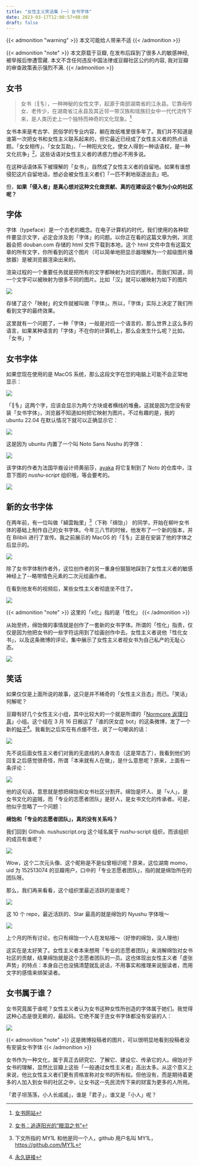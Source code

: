 ```yaml
---
title: "女性主义笑话集（一）女书字体"
date: 2023-03-17T12:00:57+08:00
draft: false
---
```


{{<  admonition "warning" >}}
本文可能给人带来不适
{{< /admonition >}}

{{<  admonition "note" >}}
本文原载于豆瓣, 在发布后踩到了很多人的敏感神经, 被举报后惨遭雪藏. 本文不含任何违反中国法律或豆瓣社区公约的内容, 我对豆瓣的审查政策表示强烈不满.
{{< /admonition >}}


## 女书

> 女书（𛆁𛈬），一种神秘的女性文字，起源于南部湖南省的江永县。它靠母传女、老传少，在湖南省江永县及其近邻一带汉族和瑶族妇女中一代代流传下来，是人类历史上一个独特而神奇的文化现象。[^1]

女书本来是考古学、民俗学的专业内容，躺在故纸堆里很多年了。我们并不知道是谁第一次把女书和女性主义联系起来的，但它最近已经成了女性主义者的热点话题。「女女相传」、「女女互助」、「一种阳光文化，使女人得到一种话语权，是一种文化抗争」[^2]，这些话语对女性主义者的诱惑力想必不用多说。

在这种话语体系下被理解的「女书」，自然成了女性主义者的自留地。如果有谁想侵犯这片自留地话，想必会被女性主义者们「一匹不剩地驱逐出去」吧。

但，**如果「侵入者」是真心想对这种文化做贡献、真的在建设这个极为小众的社区呢？**

## 字体

字体（typeface）是一个古老的概念。在电子计算机的时代，我们使用的各种软件要显示文字，必定会涉及到「字体」的问题。以你正在看的这篇文章为例，浏览器会把 douban.com 存储的 html 文件下载到本地，这个 html 文件中含有这篇文章的所有文字，你所看到的这个图片（可以简单地把显示器理解为一个超级图片播放器）是被浏览器渲染出来的。

渲染过程的一个重要任务就是把所有的文字都映射为对应的图片。而我们知道，同一个文字可以被映射为很多不同的图片。比如「汉」就可以被映射为如下的图片

![](https://pic.imgdb.cn/item/649282d51ddac507cc8b5a50.png)

存储了这个「映射」的文件就被叫做「字体」。所以，「字体」实际上决定了我们所看到文字的最终效果。

这里就有一个问题了，一种「字体」一般是对应一个语言的，那么世界上这么多的语言，如果某种语言的「字体」不在你的计算机上，那么会发生什么呢？比如，「女书」？

## 女书字体

如果您现在使用的是 MacOS 系统，那么这段文字在您的电脑上可能不会正常地显示：

![](https://pic.imgdb.cn/item/6492831c1ddac507cc8bc2ae.png)

「𛆁𛈬」这两个字，应该会显示为两个方块或者横线的堆叠。这就是因为您没有安装「女书字体」，浏览器不知道如何把它映射为图片。不过有趣的是，我的 ubuntu 22.04 在默认情况下就可以正确显示它：

![](https://pic.imgdb.cn/item/6492834f1ddac507cc8c1a7b.png)

这是因为 ubuntu 内置了一个叫 Noto Sans Nushu 的字体：

![](https://pic.imgdb.cn/item/649283761ddac507cc8c5639.png)

该字体的作者为法国华裔设计师黄丽莎，[ayaka](https://linktr.ee/ayaka14732) 将它复制到了 Noto 的仓库中，注意下图的 *nushu-script* 组织哦，等会要考的。

![](https://pic.imgdb.cn/item/649283f21ddac507cc8d0f12.png)

## 新的女书字体

在两年前，有一位叫做「綿雲飴里」[^3]（下称「绵饴」） 的同学，开始在柳叶女书体的基础上制作自己的女书字体。今年三八节的时候，他发布了一个新的版本，并在 Bilibili 进行了宣传。我之前展示的 MacOS 的「𛆁𛈬」正是在安装了他的字体之后显示的。

![](https://pic.imgdb.cn/item/6492845c1ddac507cc8dce9c.png)

除了女书字体制作者外，这位创作者的另一重身份狠狠地踩到了女性主义者的敏感神经上了--略带情色元素的二次元绘画作者。

在看到他发布的视频后，某些女性主义者彻底坐不住了。

![](https://pic.imgdb.cn/item/649284781ddac507cc8dfc59.png)

{{<  admonition "note" >}}
这里的「x化」指的是「性化」
{{< /admonition >}}

从始至终，绵饴做的事情就是创作了一套新的女书字体。所谓的「性化」指责，仅仅是因为他把女书的一些字符运用到了绘画创作中去。女性主义者说他「性化女书」，以及这条微博的评论，集中展示了女性主义者视女书为自己私产的无耻心态。

![](https://pic.imgdb.cn/item/649285201ddac507cc8ee88c.png)

## 笑话

如果仅仅是上面所说的故事，这只是并不稀奇的「女性主义丑态」而已。「笑话」何解呢？

豆瓣有好几个女性主义小组，其中比较大的一个就是所谓的「[Normcore 返璞归真](https://www.douban.com/group/729670/)」小组。这个组在 3 月 16 日搬运了「谁的厌女症 bot」的这条微博，发了一个新的[帖子](https://www.douban.com/group/topic/285029285/?_i=9022986VwvQ-Is,7323973VwvQ-Is)[^4]。我看到之后实在有点绷不住，说了一句嘲讽的话：

![](https://pic.imgdb.cn/item/649285ac1ddac507cc8f95e4.png)

先不说后面女性主义者们对我的无底线的人身攻击（这是常态了），我看到他们的回复之后感觉很奇怪，所谓「本来就有人在做」，是什么意思呢？原来，上面有一条评论：

![](https://pic.imgdb.cn/item/649285d21ddac507cc8fc486.png)

他的这句话，意思就是想把绵饴和女书社区分割开。绵饴是坏人、是「v人」，是女书文化的盗贼，而「专业的志愿者团队」是好人，是女书文化的传承者。可是，他似乎忽略了一个问题：

**绵饴和「专业的志愿者团队」，真的没有关系吗？**

我们回到 Github. nushuscript.org 这个域名属于 nushu-script 组织，而该组织的成员有谁呢？

![](https://pic.imgdb.cn/item/649285fe1ddac507cc90043f.png)

Wow，这个二次元头像、这个昵称是不是似曾相识呢？原来，这位湖南 momo，uid 为 152513074 的豆瓣用户，口中的「专业志愿者团队」，指的就是绵饴所在的团队呀。

那么，我们再来看看，这个组织里最近活跃的是谁呢？

![](https://pic.imgdb.cn/item/6492862e1ddac507cc9040ea.png)

这 10 个 repo，最近活跃的、Star 最高的就是绵饴的 Nyushu 字体哦～

![](https://pic.imgdb.cn/item/649286441ddac507cc905d9a.png)

上个月的所有讨论，也只有绵饴一个人在发帖哦～（好惨的绵饴，没人理他）

这实在是太好笑了。女性主义者本来想用「专业的志愿者团队」来消解绵饴对女书社区的贡献，结果绵饴就是这个志愿者团队的一员。这也体现出女性主义者「虚张声势」的特点：本身自己也没搞清楚就乱说话，不用事实和推理来说服读者，而用文字的感情来绑架读者。

## 女书属于谁？

女书究竟属于谁呢？女性主义者认为女书这种女性所创造的字体属于她们。我觉得这种心态是很无赖的，最起码，它绝不属于连女书字体都没有安装的人：

![](https://pic.imgdb.cn/item/649286761ddac507cc909c27.png)

{{<  admonition "note" >}}
这是微博投稿者的图片，可以很明显地看到投稿者没有安装女书字体
{{< /admonition >}}

女书作为一种文化，属于真正去研究它、了解它、建设它、传承它的人。绵饴对于女书的理解，显然比豆瓣上这些「一般通过女性主义者」高出太多。从这个意义上来说，他比女性主义者们更有资格宣称对女书的所有权。但他没有，而是期待着更多的人加入到女书的社区之中，让女书这一先民流传下来的财富为更多的人所用。

「君子坦荡荡，小人长戚戚」，谁是「君子」，谁又是「小人」呢？

[^1]: [女书网站](https://nushuscript.org/)
[^2]: [女书：追逐阳光的“眼泪之书”](https://zh.unesco.org/courier/2018-1/nu-shu-zhui-zhu-yang-guang-yan-lei-zhi-shu#:%7E:text=%E5%A5%B3%E4%B9%A6%EF%BC%8C%E6%B1%89%E8%AF%AD%E8%A7%A3%E9%87%8A%E4%B8%BA%2C%E9%A3%8E%E7%91%B6%E4%BF%97%E7%9A%84%E6%B7%B7%E8%A1%80%E5%84%BF%E3%80%82)
[^3]: 下文所指的 MY1L 和他是同一个人，github 用户名叫 MY1L，https://github.com/MY1L
[^4]: [永久链接](https://web.archive.org/web/20230316044339/https://www.douban.com/group/topic/285029285/)


